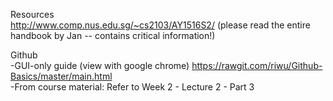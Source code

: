Resources  
http://www.comp.nus.edu.sg/~cs2103/AY1516S2/ (please read the entire handbook by Jan -- contains critical information!)  

Github  
-GUI-only guide (view with google chrome) https://rawgit.com/riwu/Github-Basics/master/main.html  
-From course material: Refer to Week 2 - Lecture 2 - Part 3
